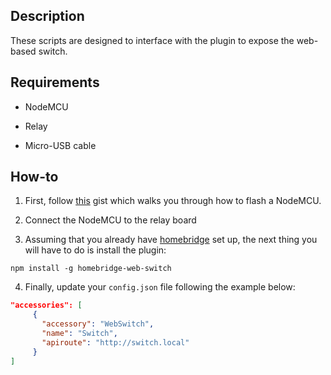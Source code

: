 ## Description

These scripts are designed to interface with the plugin to expose the web-based switch.

## Requirements

* NodeMCU

* Relay

* Micro-USB cable

## How-to

1. First, follow [this](https://gist.github.com/phenotypic/8d9d3b886936ccea9c21f495755640dd) gist which walks you through how to flash a NodeMCU.

2. Connect the NodeMCU to the relay board

3. Assuming that you already have [homebridge](https://github.com/nfarina/homebridge#installation) set up, the next thing you will have to do is install the plugin:
```
npm install -g homebridge-web-switch
```

4. Finally, update your `config.json` file following the example below:

```json
"accessories": [
     {
       "accessory": "WebSwitch",
       "name": "Switch",
       "apiroute": "http://switch.local"
     }
]
```
